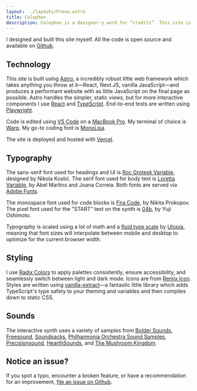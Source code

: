 ```yaml
---
layout: ../layouts/Prose.astro
title: Colophon
description: Colophon is a designer-y word for “credits”. This site is possible thanks to the following people and tools.
---
```


I designed and built this site myself. All the code is open source and available on [Github](https://github.com/evadecker/evadecker.com).

## Technology

This site is built using [Astro](https://astro.build), a incredibly robust little web framework which takes anything you throw at it—React, Next.JS, vanilla JavaScript—and produces a performant website with as little JavaScript on the final page as possible. Astro handles the simpler, static views, but for more interactive components I use [React](https://react.dev) and [TypeScript](https://www.typescriptlang.org). End-to-end tests are written using [Playwright](https://playwright.dev).

Code is edited using [VS Code](https://code.visualstudio.com) on a [MacBook Pro](https://www.apple.com/macbook-pro/). My terminal of choice is [Warp](https://www.warp.dev). My go-to coding font is [MonoLisa](https://www.monolisa.dev).

The site is deployed and hosted with [Vercel](https://vercel.com/).

## Typography

The sans-serif font used for headings and UI is [Roc Grotesk Variable](https://fonts.adobe.com/fonts/roc-grotesk-variable), designed by Nikola Kostić. The serif font used for body text is [Loretta Variable](https://fonts.adobe.com/fonts/loretta-variable), by Abel Martins and Joana Correia. Both fonts are served via [Adobe Fonts](https://fonts.adobe.com).

The monospace font used for code blocks is [Fira Code](https://github.com/tonsky/FiraCode), by Nikita Prokopov. The pixel font used for the "START" text on the synth is [04b](http://www.04.jp.org/), by Yuji Oshimoto.

Typography is scaled using a lot of math and a [fluid type scale](https://utopia.fyi/blog/designing-with-fluid-type-scales) by [Utopia](https://utopia.fyi/type/calculator/), meaning that font sizes will interpolate between mobile and desktop to optimize for the current browser width.

## Styling

I use [Radix Colors](https://www.radix-ui.com/colors) to apply palettes consistently, ensure accessibility, and seamlessly switch between light and dark mode. Icons are from [Remix Icon](https://remixicon.com). Styles are written using [vanilla-extract](https://vanilla-extract.style)—a fantastic little library which adds TypeScript's type safety to your theming and variables and then compiles down to static CSS.

## Sounds

The interactive synth uses a variety of samples from [Bolder Sounds](https://www.boldersounds.com/index.php?main_page=product_music_info&products_id=71), [Freesound](https://freesound.org/people/Samulis/packs/21029/), [Soundpacks](https://soundpacks.com/free-sound-packs/xylophone-samples-pack/), [Philharmonia Orchestra Sound Samples](https://www.philharmonia.co.uk/explore/sound_samples/banjo), [Precisionsound](https://store.precisionsound.net/shop/peruvian-ocarina/), [HearthSounds](https://maxtimkovich.com/hearthsounds?q=murloc), and [The Mushroom Kingdom](https://themushroomkingdom.net/media/smw/wav).

## Notice an issue?

If you spot a typo, encounter a broken feature, or have a recommendation for an improvement, [file an issue on Github](https://github.com/evadecker/evadecker.com/issues).
